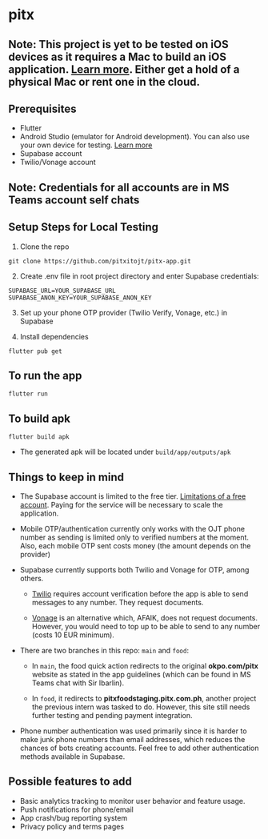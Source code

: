 # pitx

## Note: This project is yet to be tested on iOS devices as it requires a Mac to build an iOS application. [Learn more](https://docs.flutter.dev/get-started/install/macos/mobile-ios). Either get a hold of a physical Mac or rent one in the cloud.

## Prerequisites

- Flutter
- Android Studio (emulator for Android development). You can also use your own device for testing. [Learn more](https://docs.flutter.dev/platform-integration/android/setup#set-up-devices)
- Supabase account
- Twilio/Vonage account

## Note: Credentials for all accounts are in MS Teams account self chats

## Setup Steps for Local Testing

1. Clone the repo

```
git clone https://github.com/pitxitojt/pitx-app.git
```

2. Create .env file in root project directory and enter Supabase credentials:

```
SUPABASE_URL=YOUR_SUPABASE_URL
SUPABASE_ANON_KEY=YOUR_SUPABASE_ANON_KEY
```

3. Set up your phone OTP provider (Twilio Verify, Vonage, etc.) in Supabase

4. Install dependencies

```
flutter pub get
```

## To run the app

```
flutter run
```

## To build apk

```
flutter build apk
```

- The generated apk will be located under `build/app/outputs/apk`

## Things to keep in mind

- The Supabase account is limited to the free tier. [Limitations of a free account](https://supabase.com/pricing). Paying for the service will be necessary to scale the application.
- Mobile OTP/authentication currently only works with the OJT phone number as sending is limited only to verified numbers at the moment. Also, each mobile OTP sent costs money (the amount depends on the provider)

- Supabase currently supports both Twilio and Vonage for OTP, among others.

  - [Twilio](https://console.twilio.com/) requires account verification before the app is able to send messages to any number. They request documents.

  - [Vonage](https://dashboard.nexmo.com/) is an alternative which, AFAIK, does not request documents. However, you would need to top up to be able to send to any number (costs 10 EUR minimum).

- There are two branches in this repo: `main` and `food`:

  - In `main`, the food quick action redirects to the original **okpo.com/pitx** website as stated in the app guidelines (which can be found in MS Teams chat with Sir Ibarlin).

  - In `food`, it redirects to **pitxfoodstaging.pitx.com.ph**, another project the previous intern was tasked to do. However, this site still needs further testing and pending payment integration.

- Phone number authentication was used primarily since it is harder to make junk phone numbers than email addresses, which reduces the chances of bots creating accounts. Feel free to add other authentication methods available in Supabase.

## Possible features to add

- Basic analytics tracking to monitor user behavior and feature usage.
- Push notifications for phone/email
- App crash/bug reporting system
- Privacy policy and terms pages
